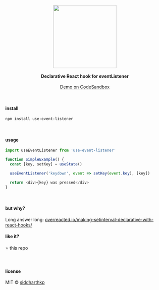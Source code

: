<p align="center">
  <img src="https://pbs.twimg.com/media/DyKPpD7UwAAVKyH.jpg:large" height="200px"/>
  <br><br>
  <b>Declarative React hook for eventListener</b>
  <br><br/>
  <a href="https://codesandbox.io/s/vqxwwyolxy">Demo on CodeSandbox</a>
</p>

&nbsp;

#### install

```
npm install use-event-listener
```

&nbsp;

#### usage

```js
import useEventListener from 'use-event-listener'

function SimpleExample() {
  const [key, setKey] = useState()

  useEventListener('keydown', event => setKey(event.key), [key])

  return <div>{key} was pressed</div>
}
```

&nbsp;

#### but why?

Long answer long: [overreacted.io/making-setinterval-declarative-with-react-hooks/](https://overreacted.io/making-setinterval-declarative-with-react-hooks/)

#### like it?

:star: this repo

&nbsp;

#### license

MIT © [siddharthkp](https://github.com/siddharthkp)
